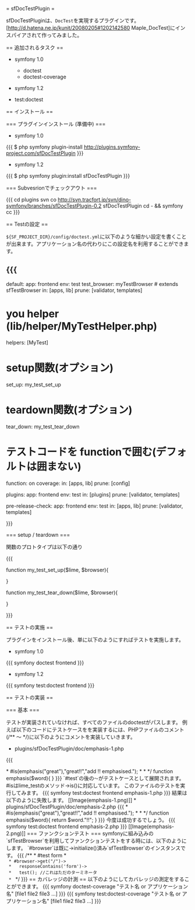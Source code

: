  = sfDocTestPlugin =

 sfDocTestPluginは、`DocTest`を実現するプラグインです。[http://d.hatena.ne.jp/kunit/20080205#1202142580 Maple_DocTest]にインスパイアされて作ってみました。

 == 追加されるタスク ==
 
 * symfony 1.0

   * doctest
   * doctest-coverage
 
 * symfony 1.2

  * test:doctest
 
 == インストール ==

 === プラグインインストール (準備中) ===
 
 * symfony 1.0
 
{{{
$ php symfony plugin-install http://plugins.symfony-project.com/sfDocTestPlugin
}}}

 * symfony 1.2
 
{{{
$ php symfony plugin:install sfDocTestPlugin
}}}

 === Subvesrionでチェックアウト  ===
 
{{{
cd plugins
svn co http://svn.tracfort.jp/svn/dino-symfony/branches/sfDocTestPlugin-0.2 sfDocTestPlugin
cd - && symfony cc
}}}

 == Testの設定 ==

`${SF_PROJECT_DIR}/config/doctest.yml`に以下のような細かい設定を書くことが出来ます。アプリケーション名の代わりにこの設定名を利用することができます。

{{{
---
default:
  app: frontend
  env: test
  test_browser: myTestBrowser # extends sfTestBrowser
  in: [apps, lib]
  prune: [validator, templates]
  # you helper (lib/helper/MyTestHelper.php)
  helpers: [MyTest]
  # setup関数(オプション)
  set_up: my_test_set_up
  # teardown関数(オプション)
  tear_down: my_test_tear_down
  # テストコードを functionで囲む(デフォルトは囲まない)
  function: on
  coverage:
    in: [apps, lib]
    prune: [config]
  
  
plugins:
  app: frontend
  env: test
  in: [plugins]
  prune: [validator, templates]

pre-release-check:
  app: frontend
  env: test
  in: [apps, lib]
  prune: [validator, templates]
  
}}}

 === setup / teardown ===
 
関数のプロトタイプは以下の通り

{{{

function my_test_set_up($lime, $browser){

}

function my_test_tear_down($lime, $browser){

}

}}}

 == テストの実施 ==

プラグインをインストール後、単に以下のようにすればテストを実施します。

 * symfony 1.0

{{{
symfony doctest frontend
}}}

 * symfony 1.2

{{{
symfony test:doctest frontend
}}}

 == テストの実装 ==
 

 === 基本 ===
 
テストが実装されていなければ、すべてのファイルのdoctestがパスします。
例えば以下のコードにテストケースをを実装するには、PHPファイルのコメント(/** 〜 */)に以下のようにコメントを実装していきます。

  * plugins/sfDocTestPlugin/doc/emphasis-1.php
  
{{{
<?php
/**
 * #test
 * <code>
 * #is(emphasis("great"),"great!!","add !! emphasised.");
 * </code>
 *
 */
function emphasis($word){
}
}}}

`#test`の後の<code>〜</code>がテストケースとして展開されます。#isはlime_testのメソッド->is()に対応しています。

このファイルのテストを実行してみます。

{{{
symfony test:doctest frontend emphasis-1.php
}}}

結果は以下のように失敗します。

[[Image(emphasis-1.png)]]


  * plugins/sfDocTestPlugin/doc/emphasis-2.php
  
{{{
<?php
/**
 * #test
 * <code>
 * #is(emphasis("great"),"great!!","add !! emphasised.");
 * </code>
 *
 */
function emphasis($word){
    return $word."!!";	 
}
}}}

今度は成功するでしょう。

{{{
symfony test:doctest frontend emphasis-2.php
}}}

[[Image(emphasis-2.png)]]

 === ファンクションテスト ===

symfonyに組み込みの`sfTestBrowser`を利用してファンクションテストをする時には、以下のようにします。
`#browser`は既に->initialize()済み`sfTestBrowser`のインスタンスです。

{{{
/**
 * #test form
 * <code>
 * #browser->get("/")->
 *   responseContains('form')->
 *   test(); //これはただのターミネータ
 * </code>
 */
}}}

 == カバレッジの計測 ==

以下のようにしてカバレッジの測定をすることができます。

{{{
symfony doctest-coverage "テスト名 or アプリケーション名" [file1 file2 file3 ...]
}}}

{{{
symfony test:doctest-coverage "テスト名 or アプリケーション名" [file1 file2 file3 ...]
}}}





